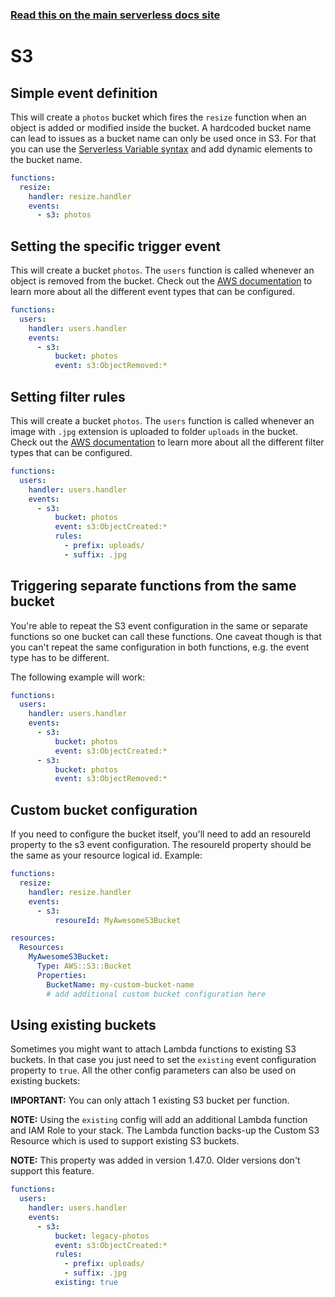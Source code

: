 <!--
title: Serverless Framework - AWS Lambda Events - S3
menuText: S3
menuOrder: 4
description:  Setting up AWS S3 Events with AWS Lambda via the Serverless Framework
layout: Doc
-->

<!-- DOCS-SITE-LINK:START automatically generated  -->

### [Read this on the main serverless docs site](https://www.serverless.com/framework/docs/providers/aws/events/s3)

<!-- DOCS-SITE-LINK:END -->

# S3

## Simple event definition

This will create a `photos` bucket which fires the `resize` function when an object is added or modified inside the bucket. A hardcoded bucket name can lead to issues as a bucket name can only be used once in S3. For that you can use the [Serverless Variable syntax](../guide/variables.md) and add dynamic elements to the bucket name.

```yaml
functions:
  resize:
    handler: resize.handler
    events:
      - s3: photos
```

## Setting the specific trigger event

This will create a bucket `photos`. The `users` function is called whenever an object is removed from the bucket. Check out the [AWS documentation](http://docs.aws.amazon.com/AmazonS3/latest/dev/NotificationHowTo.html#notification-how-to-event-types-and-destinations) to learn more about all the different event types that can be configured.

```yaml
functions:
  users:
    handler: users.handler
    events:
      - s3:
          bucket: photos
          event: s3:ObjectRemoved:*
```

## Setting filter rules

This will create a bucket `photos`. The `users` function is called whenever an image with `.jpg` extension is uploaded to folder `uploads` in the bucket. Check out the [AWS documentation](http://docs.aws.amazon.com/AmazonS3/latest/dev/NotificationHowTo.html#notification-how-to-filtering) to learn more about all the different filter types that can be configured.

```yaml
functions:
  users:
    handler: users.handler
    events:
      - s3:
          bucket: photos
          event: s3:ObjectCreated:*
          rules:
            - prefix: uploads/
            - suffix: .jpg
```

## Triggering separate functions from the same bucket

You're able to repeat the S3 event configuration in the same or separate functions so one bucket can call these functions. One caveat though is that you can't repeat the same configuration in both functions, e.g. the event type has to be different.

The following example will work:

```yaml
functions:
  users:
    handler: users.handler
    events:
      - s3:
          bucket: photos
          event: s3:ObjectCreated:*
      - s3:
          bucket: photos
          event: s3:ObjectRemoved:*
```

## Custom bucket configuration

If you need to configure the bucket itself, you'll need to add an resoureId property to the s3 event configuration. The resoureId property should be the same as your resource logical id. Example:

```yaml
functions:
  resize:
    handler: resize.handler
    events:
      - s3:
          resoureId: MyAwesomeS3Bucket

resources:
  Resources:
    MyAwesomeS3Bucket:
      Type: AWS::S3::Bucket
      Properties:
        BucketName: my-custom-bucket-name
        # add additional custom bucket configuration here
```

## Using existing buckets

Sometimes you might want to attach Lambda functions to existing S3 buckets. In that case you just need to set the `existing` event configuration property to `true`. All the other config parameters can also be used on existing buckets:

**IMPORTANT:** You can only attach 1 existing S3 bucket per function.

**NOTE:** Using the `existing` config will add an additional Lambda function and IAM Role to your stack. The Lambda function backs-up the Custom S3 Resource which is used to support existing S3 buckets.

**NOTE:** This property was added in version 1.47.0. Older versions don't support this feature.

```yaml
functions:
  users:
    handler: users.handler
    events:
      - s3:
          bucket: legacy-photos
          event: s3:ObjectCreated:*
          rules:
            - prefix: uploads/
            - suffix: .jpg
          existing: true
```
